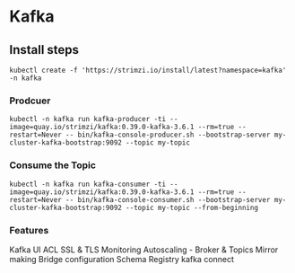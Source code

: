 # Kafka

## Install steps

`kubectl create -f 'https://strimzi.io/install/latest?namespace=kafka' -n kafka`


### Prodcuer

`kubectl -n kafka run kafka-producer -ti --image=quay.io/strimzi/kafka:0.39.0-kafka-3.6.1 --rm=true --restart=Never -- bin/kafka-console-producer.sh --bootstrap-server my-cluster-kafka-bootstrap:9092 --topic my-topic`


### Consume the Topic

`kubectl -n kafka run kafka-consumer -ti --image=quay.io/strimzi/kafka:0.39.0-kafka-3.6.1 --rm=true --restart=Never -- bin/kafka-console-consumer.sh --bootstrap-server my-cluster-kafka-bootstrap:9092 --topic my-topic --from-beginning`


### Features

Kafka UI
ACL
SSL & TLS
Monitoring
Autoscaling - Broker & Topics
Mirror making
Bridge configuration
Schema Registry
kafka connect
